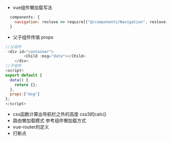 <!--
 * @Descripttion: 🐉
 * @Author: xinxin
 * @Date: 2020-03-06 13:55:57
 * @LastEditTime: 2020-03-06 15:42:04
 -->
 - vue组件懒加载写法
```javaScript
  components: {
    navigation: reslove => require[("@/components/Navigation", reslove)]
  }
```
- 父子组件传值
props
```javascript
//父组件
 <div id="container">
        <Child :msg="data"></Child>
    </div>
//子组件
<script>
export default {
  data() {
    return {};
  },
  props:["msg"]
};
</script>
```
- css函数计算出导航栏之外的高度
css3的calc()
- 路由懒加载模式
参考组件懒加载方式
- vue-router的定义
- 打断点